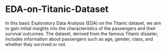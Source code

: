 # EDA-on-Titanic-Dataset
In this basic Exploratory Data Analysis (EDA) on the Titanic dataset, we aim to gain initial insights into the characteristics of the passengers and their survival outcomes. The dataset, derived from the famous Titanic disaster, includes information about passengers such as age, gender, class, and whether they survived or not.

